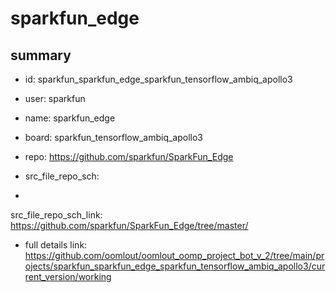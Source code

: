 # sparkfun_edge
 
## summary 
* id: sparkfun_sparkfun_edge_sparkfun_tensorflow_ambiq_apollo3
* user: sparkfun
* name: sparkfun_edge
* board: sparkfun_tensorflow_ambiq_apollo3
* repo: https://github.com/sparkfun/SparkFun_Edge



* src_file_repo_sch: 
*
 src_file_repo_sch_link: https://github.com/sparkfun/SparkFun_Edge/tree/master/
* full details link: https://github.com/oomlout/oomlout_oomp_project_bot_v_2/tree/main/projects/sparkfun_sparkfun_edge_sparkfun_tensorflow_ambiq_apollo3/current_version/working  






